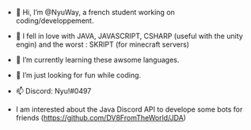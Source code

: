 - 👋 Hi, I’m @NyuWay, a french student working on coding/developpement.
- 💞️ I fell in love with JAVA, JAVASCRIPT, CSHARP (useful with the unity engin) and the worst : SKRIPT (for minecraft servers)
- 🌱 I’m currently learning these awsome languages.
- 👀 I’m just looking for fun while coding.
- 📫 Discord: Nyu!#0497

- I am interested about the Java Discord API to develope some bots for friends (https://github.com/DV8FromTheWorld/JDA)
<!---
`NyuWay/NyuWay` is a ✨ special ✨ repository because its `README.md` (this file) appears on your GitHub profile.
You can click the Preview link to take a look at your changes.
--->
